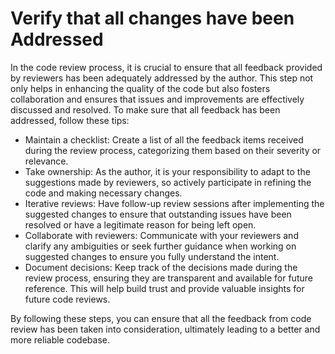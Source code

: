 # Verify that all changes have been Addressed

In the code review process, it is crucial to ensure that all feedback provided by reviewers has been adequately addressed by the author. This step not only helps in enhancing the quality of the code but also fosters collaboration and ensures that issues and improvements are effectively discussed and resolved. To make sure that all feedback has been addressed, follow these tips:

- Maintain a checklist: Create a list of all the feedback items received during the review process, categorizing them based on their severity or relevance.
- Take ownership: As the author, it is your responsibility to adapt to the suggestions made by reviewers, so actively participate in refining the code and making necessary changes.
- Iterative reviews: Have follow-up review sessions after implementing the suggested changes to ensure that outstanding issues have been resolved or have a legitimate reason for being left open.
- Collaborate with reviewers: Communicate with your reviewers and clarify any ambiguities or seek further guidance when working on suggested changes to ensure you fully understand the intent.
- Document decisions: Keep track of the decisions made during the review process, ensuring they are transparent and available for future reference. This will help build trust and provide valuable insights for future code reviews.

By following these steps, you can ensure that all the feedback from code review has been taken into consideration, ultimately leading to a better and more reliable codebase.